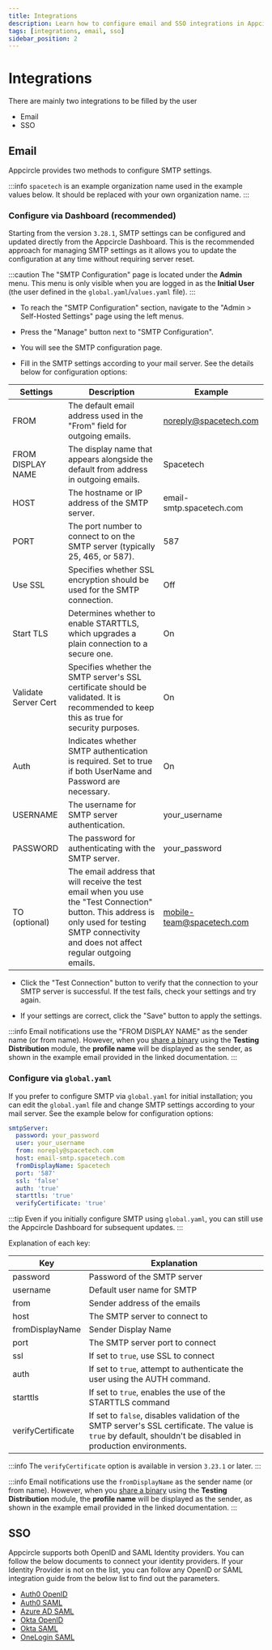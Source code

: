 ```yaml
---
title: Integrations
description: Learn how to configure email and SSO integrations in Appcircle
tags: [integrations, email, sso]
sidebar_position: 2
---
```


# Integrations

There are mainly two integrations to be filled by the user

- Email
- SSO

## Email

Appcircle provides two methods to configure SMTP settings.

:::info
`spacetech` is an example organization name used in the example values below. It should be replaced with your own organization name.
:::

### Configure via Dashboard (recommended)

Starting from the version `3.28.1`, SMTP settings can be configured and updated directly from the Appcircle Dashboard. This is the recommended approach for managing SMTP settings as it allows you to update the configuration at any time without requiring server reset.

:::caution
The "SMTP Configuration" page is located under the **Admin** menu. This menu is only visible when you are logged in as the **Initial User** (the user defined in the `global.yaml`/`values.yaml` file).
:::

- To reach the "SMTP Configuration" section, navigate to the "Admin > Self-Hosted Settings" page using the left menus.

- Press the "Manage" button next to "SMTP Configuration".

<Screenshot 
  url="https://cdn.appcircle.io/docs/assets/be-6465-smtp-configuration-manage-3.png"
  alt="SMTP Configuration Manage Button"
/>

- You will see the SMTP configuration page.

<Screenshot 
  url="https://cdn.appcircle.io/docs/assets/be-6465-smtp-configuration-detail-3.png"
  alt="SMTP Configuration Details"
/>

- Fill in the SMTP settings according to your mail server. See the details below for configuration options:

| Settings | Description | Example |
|----------|-------------|---------|
| FROM | The default email address used in the "From" field for outgoing emails. | noreply@spacetech.com |
| FROM DISPLAY NAME | The display name that appears alongside the default from address in outgoing emails. | Spacetech |
| HOST | The hostname or IP address of the SMTP server. | email-smtp.spacetech.com |
| PORT | The port number to connect to on the SMTP server (typically 25, 465, or 587). | 587 |
| Use SSL | Specifies whether SSL encryption should be used for the SMTP connection. | Off |
| Start TLS | Determines whether to enable STARTTLS, which upgrades a plain connection to a secure one. | On |
| Validate Server Cert | Specifies whether the SMTP server's SSL certificate should be validated. It is recommended to keep this as true for security purposes. | On |
| Auth | Indicates whether SMTP authentication is required. Set to true if both UserName and Password are necessary. | On |
| USERNAME | The username for SMTP server authentication. | your_username |
| PASSWORD | The password for authenticating with the SMTP server. | your_password |
| TO (optional) | The email address that will receive the test email when you use the "Test Connection" button. This address is only used for testing SMTP connectivity and does not affect regular outgoing emails. | mobile-team@spacetech.com | 

- Click the "Test Connection" button to verify that the connection to your SMTP server is successful. If the test fails, check your settings and try again.

<Screenshot 
  url="https://cdn.appcircle.io/docs/assets/be-6465-smtp-configuration-test-3.png"
  alt="SMTP Configuration Test Connection Button"
/>

- If your settings are correct, click the "Save" button to apply the settings.

<!-- Cautions: Static Config in Use, Shared Across Organizations -->

:::info
Email notifications use the "FROM DISPLAY NAME" as the sender name (or from name). However, when you [share a binary](https://docs.appcircle.io/testing-distribution/create-or-select-a-distribution-profile#share-binary) using the **Testing Distribution** module, the **profile name** will be displayed as the sender, as shown in the example email provided in the linked documentation.
:::

### Configure via `global.yaml`

If you prefer to configure SMTP via `global.yaml` for initial installation; you can edit the `global.yaml` file and change SMTP settings according to your mail server. See the example below for configuration options:

```yaml
smtpServer:
  password: your_password
  user: your_username
  from: noreply@spacetech.com
  host: email-smtp.spacetech.com
  fromDisplayName: Spacetech
  port: '587'
  ssl: 'false'
  auth: 'true'
  starttls: 'true'
  verifyCertificate: 'true'
```

:::tip
Even if you initially configure SMTP using `global.yaml`, you can still use the Appcircle Dashboard for subsequent updates.
:::

Explanation of each key:

|        Key        |         Explanation         |
|-------------------|-----------------------------|
| password          | Password of the SMTP server |
| username          | Default user name for SMTP |
| from              | Sender address of the emails |
| host              | The SMTP server to connect to |
| fromDisplayName   | Sender Display Name |
| port              | The SMTP server port to connect |
| ssl               | If set to `true`, use SSL to connect |
| auth              | If set to `true`, attempt to authenticate the user using the AUTH command. |
| starttls          | If set to `true`, enables the use of the STARTTLS command |
| verifyCertificate | If set to `false`, disables validation of the SMTP server's SSL certificate. The value is `true` by default, shouldn't be disabled in production environments. |

:::info
The `verifyCertificate` option is available in version `3.23.1` or later.
:::

:::info
Email notifications use the `fromDisplayName` as the sender name (or from name). However, when you [share a binary](https://docs.appcircle.io/testing-distribution/create-or-select-a-distribution-profile#share-binary) using the **Testing Distribution** module, the **profile name** will be displayed as the sender, as shown in the example email provided in the linked documentation.
:::

## SSO

Appcircle supports both OpenID and SAML Identity providers. You can follow the below documents to connect your identity providers. If your Identity Provider is not on the list, you can follow any OpenID or SAML integration guide from the below list to find out the parameters.

- [Auth0 OpenID](https://docs.appcircle.io/account/sso/auth-openid/)
- [Auth0 SAML](https://docs.appcircle.io/account/sso/auth-saml/)
- [Azure AD SAML](https://docs.appcircle.io/account/sso/azure-saml/)
- [Okta OpenID](https://docs.appcircle.io/account/sso/okta-openid/)
- [Okta SAML](https://docs.appcircle.io/account/sso/okta-saml/)
- [OneLogin SAML](https://docs.appcircle.io/account/sso/onelogin-saml/)
